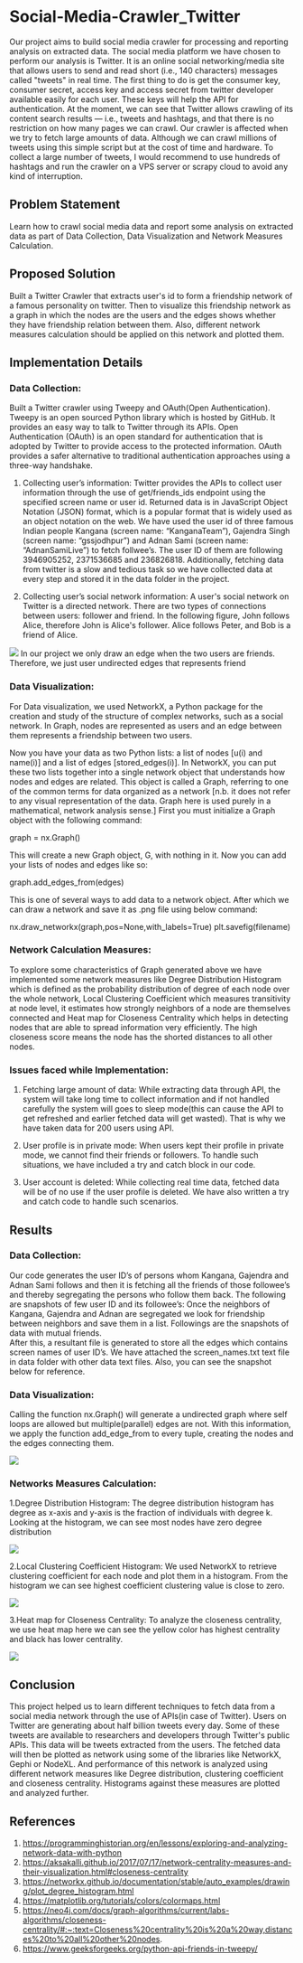 # Social-Media-Crawler_Twitter

Our project aims to build social media crawler for processing and reporting analysis on extracted data. The social media platform we have chosen to perform our analysis is Twitter. It is an online social networking/media site that allows users to send and read short (i.e., 140 characters) messages called "tweets" in real time. The first thing to do is get the consumer key, consumer secret, access key and access secret from twitter developer available easily for each user. These keys will help the API for authentication.
At the moment, we can see that Twitter allows crawling of its content search results — i.e., tweets and hashtags, and that there is no restriction on how many pages we can crawl. Our crawler is affected when we try to fetch large amounts of data. Although we can crawl millions of tweets using this simple script but at the cost of time and hardware. To collect a large number of tweets, I would recommend to use hundreds of hashtags and run the crawler on a VPS server or scrapy cloud to avoid any kind of interruption.

## Problem Statement ##
Learn how to crawl social media data and report some analysis on extracted data as part of Data Collection, Data Visualization and Network Measures Calculation. 

##  Proposed Solution ##
Built a Twitter Crawler that extracts user's id to form a friendship network of a famous personality on twitter. Then to visualize this friendship network as a graph in which the nodes are the users and the edges shows whether they have friendship relation between them. Also, different network measures calculation should be applied on this network and plotted them.

## Implementation Details ##
### Data Collection: ###
Built a Twitter crawler using Tweepy and OAuth(Open Authentication).
Tweepy is an open sourced Python library which is hosted by GitHub. It provides an easy way to talk to Twitter through its APIs.
Open Authentication (OAuth) is an open standard for authentication that is adopted by Twitter to provide access to the protected information. OAuth provides a safer alternative to traditional authentication approaches using a three-way handshake. 

1.	Collecting user’s information:
Twitter provides the APIs to collect user information through the use of get/friends_ids endpoint using the specified screen name or user id. Returned data is in JavaScript Object Notation (JSON) format, which is a popular format that is widely used as an object notation on the web. We have used the user id of three famous Indian people Kangana (screen name: “KanganaTeam”), Gajendra Singh (screen name: “gssjodhpur”) and Adnan Sami (screen name: “AdnanSamiLive”) to fetch follwee’s. The user ID of them are following 3946905252, 2371536685 and 236826818. Additionally, fetching data from twitter is a slow and tedious task so we have collected data at every step and stored it in the data folder in the project. 



2.	Collecting user’s social network information:
A user's social network on Twitter is a directed network. There are two types of connections between users: follower and friend.
In the following figure, John follows Alice, therefore John is Alice's follower. Alice follows Peter, and Bob is a friend of Alice.

<img src="./Images/user_social_network.png">
In our project we only draw an edge when the two users are friends. Therefore, we just user
undirected edges that represents friend

### Data Visualization: ###
For Data visualization, we used NetworkX, a Python package for the creation and study of the structure of complex networks, such as a social network. In Graph, nodes are represented as users and an edge between them represents a friendship between two users.

Now you have your data as two Python lists: a list of nodes [u(i) and name(i)] and a list of edges [stored_edges(i)]. In NetworkX, you can put these two lists together into a single network object that understands how nodes and edges are related. This object is called a Graph, referring to one of the common terms for data organized as a network [n.b. it does not refer to any visual representation of the data. Graph here is used purely in a mathematical, network analysis sense.] First you must initialize a Graph object with the following command:

graph = nx.Graph()

This will create a new Graph object, G, with nothing in it. Now you can add your lists of nodes and edges like so:

graph.add_edges_from(edges) 

This is one of several ways to add data to a network object. After which we can draw a network and save it as .png file using below command:

nx.draw_networkx(graph,pos=None,with_labels=True)
plt.savefig(filename)


### Network Calculation Measures: ###
To explore some characteristics of Graph generated above we have implemented some network measures like Degree Distribution Histogram which is defined as the probability distribution of degree of each node over the whole network, Local Clustering Coefficient which measures transitivity at node level, it estimates how strongly neighbors of a node are themselves connected and Heat map for Closeness Centrality which helps in detecting nodes that are able to spread information very efficiently. The high closeness score means the node has the shorted distances to all other nodes.


### Issues faced while Implementation: ###

1. Fetching large amount of data: While extracting data through API, the system will take long time to collect information and if not handled carefully the system will goes to sleep mode(this can cause the API to get refreshed and earlier fetched data will get wasted). 
That is why we have taken data for 200 users using API.

2. User profile is in private mode: When users kept their profile in private mode, we cannot find their friends or followers. To handle such situations, we have included a try and catch block in our code.

3. User account is deleted: While collecting real time data, fetched data will be of no use if the user profile is deleted. We have also written a try and catch code to handle such scenarios.

## Results ##
### Data Collection: ###
Our code generates the user ID’s of persons whom Kangana, Gajendra and Adnan Sami follows and then it is fetching all the friends of those followee’s and thereby segregating the persons who follow them back. 
The following are snapshots of few user ID and its followee’s:
Once the neighbors of Kangana, Gajendra and Adnan are segregated we look for friendship between neighbors and save them in a list. Followings are the snapshots of data with mutual friends.  
After this, a resultant file is generated to store all the edges which contains screen names of user ID’s. We have attached the screen_names.txt text file in data folder with other data text files. Also, you can see the snapshot below for reference.

### Data Visualization:
Calling the function nx.Graph() will generate a undirected graph where self loops are allowed but multiple(parallel) edges are not. With this information, we apply the function add_edge_from to every tuple, creating the nodes and the edges connecting them.

<img src="./Images/frienship_network.png">

### Networks Measures Calculation:

1.Degree Distribution Histogram:
The degree distribution histogram has degree as x-axis and y-axis is the fraction of individuals with degree k. Looking at the histogram, we can see most nodes have zero degree distribution 

<img src="./Images/degree_distribution.png">

2.Local Clustering Coefficient Histogram:
We used NetworkX to retrieve clustering coefficient for each node and plot them in a histogram. From the histogram we can see highest coefficient clustering value is close to zero.

<img src="./Images/clustering_coeff.png">

3.Heat map for Closeness Centrality:
To analyze the closeness centrality, we use heat map here we can see the yellow color has highest centrality and black has lower centrality.   

<img src="./Images/closeness_centrality.png">

## Conclusion ##
This project helped us to learn different techniques to fetch data from a social media network through the use of APIs(in case of Twitter). Users on Twitter are generating about half billion tweets every day. Some of these tweets are available to researchers and developers through Twitter's public APIs. This data will be tweets extracted from the users. The fetched data will then be plotted as network using some of the libraries like NetworkX, Gephi or NodeXL. And performance of this network is analyzed using different network measures like Degree distribution, clustering coefficient and closeness centrality. Histograms against these measures are plotted and analyzed further.

## References ##
1.	https://programminghistorian.org/en/lessons/exploring-and-analyzing-network-data-with-python
2.	https://aksakalli.github.io/2017/07/17/network-centrality-measures-and-their-visualization.html#closeness-centrality
3.	https://networkx.github.io/documentation/stable/auto_examples/drawing/plot_degree_histogram.html
4.	https://matplotlib.org/tutorials/colors/colormaps.html
5.	https://neo4j.com/docs/graph-algorithms/current/labs-algorithms/closeness-centrality/#:~:text=Closeness%20centrality%20is%20a%20way,distances%20to%20all%20other%20nodes.
6.	https://www.geeksforgeeks.org/python-api-friends-in-tweepy/
